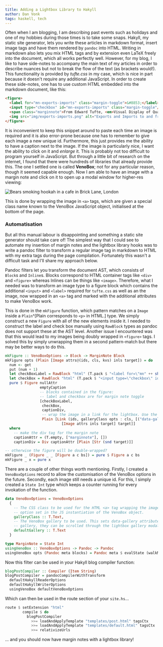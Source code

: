 ```yaml
---
title: Adding a Lightbox Library to Hakyll
author: Dan Vonk
tags: haskell, tech
---
```


Often when I am blogging, I am describing past events such as holidays and one of
my hobbies during those times is to take some snaps. Hakyll, my static site
generator, lets you write these articles in markdown format, insert image tags and have them rendered by `pandoc`
into HTML. Writing in markdown also lets you mix HTML tags and by extension even LaTeX freely into the
document, which all works perfectly well. However, for my blog, I like to have
side-notes to accompany the main text of my articles in order to describe
nuances but not to break the flow of the text (as brackets would!). This
functionality is provided by _tufte.css_ in my case, which is nice in part because
it doesn't require any additional JavaScript. In order to create these
side-notes, one has to use custom HTML
embedded into the markdown document, like this:
```html
<figure>
  <label for="mn-exports-imports" class="margin-toggle">&#8853;</label>
  <input type="checkbox" id="mn-exports-imports" class="margin-toggle"/>
  <span class="marginnote">From Edward Tufte, <em>Visual Display of Quantitative Information</em>, page 92.</span>
  <img src="img/exports-imports.png" alt="Exports and Imports to and from Denmark & Norway from 1700 to 1780" />
</figure>
```
It is inconvenient to keep this snippet around to paste each time an image is
required and it is also error-prone because one has to remember to give each
image a new unique id. Furthermore, this just provides me the ability to have a caption next to the
image. If the image is particularly nice, I want the ability to click on it
and _enlarge_ it. This is probably not too difficult to program yourself in
JavaScript. But  through a little bit of research on the internet, I found that there were
hundreds of libraries that already provide this. The one I settled one is called
**VenoBox**; not for any particular reason, though it seemed capable enough. Now
I am able to have an image with a margin note and click on it to open up a modal
window for higher-res viewing:

![Bears smoking hookah in a cafe in Brick Lane, London](/images/84530007.JPG "An
example of an image with a caption that opens up a modal window for higher-res
viewing. Taken through the open door of a cafe on Brick Lane, London, on Fomapan
100 film through a Zorki-4K.")

This is done by wrapping the image in `<a>` tags, which are given a special class
name known to the VenoBox JavaScript object, initialised at the bottom
of the page.

### Automatisation

But all this manual labour is disappointing and something a static site
generator should take care of! The simplest way that I could see to automate my
insertion of margin notes and the lightbox library hooks was to write a pandoc filter
to transform a regular image tag in markdown to HTML with my extra tags during
the page compilation. Fortunately this wasn't a difficult task and I'll share my
approach below.

Pandoc filters let you transform the document AST, which consists of `Block`s
and `Inline`s. Blocks correspond to HTML container tags like `<div>` and
`<figure>` whereas Inlines can be things like `<image>`. Therefore, what I
needed was to transform an image type to a figure block which contains the
additional `<input>` and `<label>` required for `tufte.css` as well as an the
image, now wrapped in an `<a>` tag and marked with the additional attributes to
make VenoBox work.

This is done in the `mkFigure` function, which pattern matches on a `Image`
inside a `Plain`^[Plain corresponds to `<p>` in HTML.] type. We simply construct
a new `Figure` with all of the new elements inside it. I needed to construct the
label and check box manually using `RawBlock` types as pandoc does not support
these at the AST level. Another issue I encountered was that this would lead to
my images being doubly wrapped in `<figure>` tags. I solved this by simply
unwrapping them in a second pattern-match but there may be better ways to do this.

```haskell
mkFigure :: VenoBoxOptions -> Block -> MarginNote Block
mkFigure opts (Plain [Image attrs@(ids, cls, kvs) inls target]) = do
  num <- get
  put (num + 1)
  let checkBoxLabel = RawBlock "html" (T.pack $ "<label for=\"mn" ++ show num ++ "\" class=\"margin-toggle\">&#8853;</label>")
  let checkBox = RawBlock "html" (T.pack $ "<input type=\"checkbox\" id=\"mn" ++ show num ++ "\" class=\"margin-toggle\"/>")
  pure $ Figure nullAttr
                emptyCaption
                -- blocks contained in the figure:
                -- label and checkbox are for margin note toggle
                [checkBoxLabel,
                 checkBox,
                 captionDiv,
                 -- wrap the image in a link for the lightbox. Use the image alt text as a title for the lightbox
                 Plain [Link (ids, galleryClass opts : cls, [("data-gall", defaultGallery opts), ("title", snd target)] ++ kvs)
                          [Image attrs inls target] target]]
  where
    -- make the div tag for the margin note
    captionAttr = (T.empty, ["marginnote"], [])
    captionDiv = Div captionAttr [Plain [Str (snd target)]]

-- otherwise the figure will be double-wrapped?
mkFigure _ (Figure _ _ [Figure a c bs]) = pure $ Figure a c bs
mkFigure _ x = pure x

```

There are a couple of other things worth mentioning. Firstly, I created a
`VenoBoxOptions` record to allow the customisation of the VenoBox options in the
future. Secondly, each image still needs a unique id. For this, I simply created
a `State Int` type which keeps a counter running for every invokation of the function.

```haskell
data VenoBoxOptions = VenoBoxOptions
  {
    -- The CSS class to be used for the HTML <a> tag wrapping the image for VenoBox. It needs to be equal to the
    -- option set in the JS instantiation of the VenoBox object.
    galleryClass :: T.Text,
    -- The VenoBox gallery to be used. This sets data-gallery attribute in the <a> tag. If images have the same
    -- gallery, they can be scrolled through the lightbox gallery modal.
    defaultGallery :: T.Text
  }

type MarginNote = State Int
usingVenoBox :: VenoBoxOptions -> Pandoc -> Pandoc
usingVenoBox opts (Pandoc meta blocks) = Pandoc meta $ evalState (walkM (mkFigure opts) blocks) 0

```

Now this filter can be used in your Hakyll blog compiler function:

```haskell
blogPostCompiler :: Compiler (Item String)
blogPostCompiler = pandocCompilerWithTransform
  defaultHakyllReaderOptions
  defaultHakyllWriterOptions
  usingVenoBox defaultVenoBoxOptions
```

Which can then be used in the route section of your `site.hs`...

```haskell
route $ setExtension "html"
        compile $ do
          blogPostCompiler
            >>= loadAndApplyTemplate "templates/post.html" tagsCtx
            >>= loadAndApplyTemplate "templates/default.html" tagsCtx
            >>= relativizeUrls
```

... and you should now have margin notes with a lightbox library!

